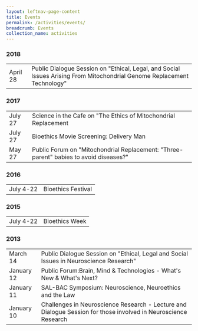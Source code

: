 ```yaml
---
layout: leftnav-page-content
title: Events
permalink: /activities/events/
breadcrumb: Events
collection_name: activities
---
```


### **2018**

<table class="table-v">
  <tr>
    <td>April 28</td>
    <td>Public Dialogue Session on "Ethical, Legal, and Social Issues Arising From Mitochondrial Genome Replacement Technology"</td>
  </tr>
</table>

### **2017**

<table class="table-v">
  <tr>
    <td>July 27</td>
    <td>Science in the Cafe on "The Ethics of Mitochondrial Replacement</td>
  </tr>
  <tr>
    <td>July 27</td>
    <td>Bioethics Movie Screening: Delivery Man</td>
  </tr>
  <tr>
    <td>May 27</td>
    <td>Public Forum on "Mitochondrial Replacement: "Three-parent" babies to avoid diseases?"</td>
  </tr>
</table>

### **2016**

<table class="table-v">
  <tr>
    <td>July 4-22</td>
    <td>Bioethics Festival</td>
  </tr>
</table>

### **2015**

<table class="table-v">
  <tr>
    <td>July 4-22</td>
    <td>Bioethics Week</td>
  </tr>
</table>

### **2013**

<table class="table-v">
  <tr>
    <td>March 14</td>
    <td>Public Dialogue Session on "Ethical, Legal and Social Issues in Neuroscience Research"</td>
  </tr>
  <tr>
    <td>January 12</td>
    <td>Public Forum:Brain, Mind & Technologies - What's New & What's Next?</td>
  </tr>
  <tr>
    <td>January 11</td>
    <td>SAL-BAC Symposium: Neuroscience, Neuroethics and the Law</td>
  </tr>
  <tr>
    <td>January 10</td>
    <td>Challenges in Neuroscience Research - Lecture and Dialogue Session for those involved in Neuroscience Research</td>
  </tr>
</table>
